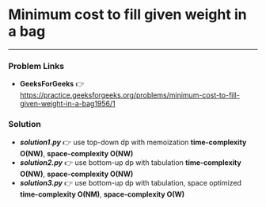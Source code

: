 # Minimum cost to fill given weight in a bag

---

### Problem Links
- **__GeeksForGeeks__** :point_right: https://practice.geeksforgeeks.org/problems/minimum-cost-to-fill-given-weight-in-a-bag1956/1

### Solution
- **_solution1.py_** :point_right: use top-down dp with memoization **time-complexity O(NW)**, **space-complexity O(NW)**
- **_solution2.py_** :point_right: use bottom-up dp with tabulation **time-complexity O(NW)**, **space-complexity O(NW)**
- **_solution3.py_** :point_right: use bottom-up dp with tabulation, space optimized **time-complexity O(NM)**, **space-complexity O(W)**
